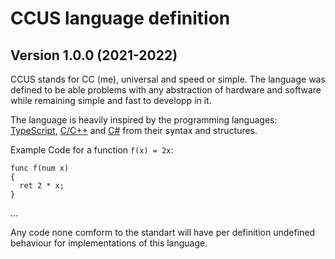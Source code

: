 # CCUS language definition

## Version 1.0.0 (2021-2022)

CCUS stands for CC (me), universal and speed or simple.
The language was defined to be able problems with any abstraction of hardware and software while remaining simple and fast to developp in it.

The language is heavily inspired by the programming languages: [TypeScript](https://www.typescriptlang.org), [C/C++](https://gcc.gnu.org/) and [C#](https://docs.microsoft.com/de-de/dotnet/csharp/) from their syntax and structures.

Example Code for a function `f(x) = 2x`:

```
func f(num x)
{
  ret 2 * x;
}
```

...

Any code none comform to the standart will have per definition undefined behaviour for implementations of this language.
